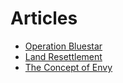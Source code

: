 # Articles

* [Operation Bluestar](https://github.com/MananKGarg/Articles/blob/master/IAG%20related/Operation%20Bluestar.md)
* [Land Resettlement](https://github.com/MananKGarg/Articles/blob/master/IAG%20related/Land%20Resettlement.md)
* [The Concept of Envy](https://github.com/MananKGarg/Articles/blob/master/Difficulty%20of%20Being%20Good/The%20concept%20of%20Envy.md)
